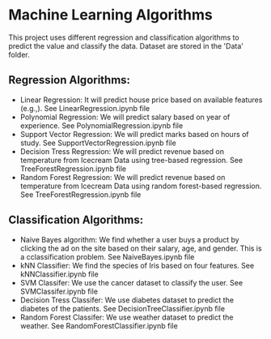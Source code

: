 # Machine Learning Algorithms
This project uses different regression and classification algorithms to predict the value and classify the data. Dataset are stored in the 'Data' folder.

## Regression Algorithms:
* Linear Regression: It will predict house price based on available features (e.g.,). See LinearRegression.ipynb file
* Polynomial Regression: We will predict salary based on year of experience. See PolynomialRegression.ipynb file
* Support Vector Regression: We will predict marks based on hours of study. See SupportVectorRegression.ipynb file
* Decision Tress Regression: We will predict revenue based on temperature from Icecream Data using tree-based regression. See TreeForestRegression.ipynb file
* Random Forest Regression: We will predict revenue based on temperature from Icecream Data using random forest-based regression. See TreeForestRegression.ipynb file

## Classification Algorithms:
* Naive Bayes algorithm: We find whether a user buys a product by clicking the ad on the site based on their salary, age, and gender. This is a cclassification problem. See NaiveBayes.ipynb file 
* kNN Classifier: We find the species of Iris based on four features. See kNNClassifier.ipynb file
* SVM Classifer: We use the cancer dataset to classify the user. See SVMClassifer.ipynb file
* Decision Tress Classifer: We use diabetes dataset to predict the diabetes of the patients. See DecisionTreeClassifier.ipynb file
* Random Forest Classifer: We use weather dataset to predict the weather. See RandomForestClassifier.ipynb file
